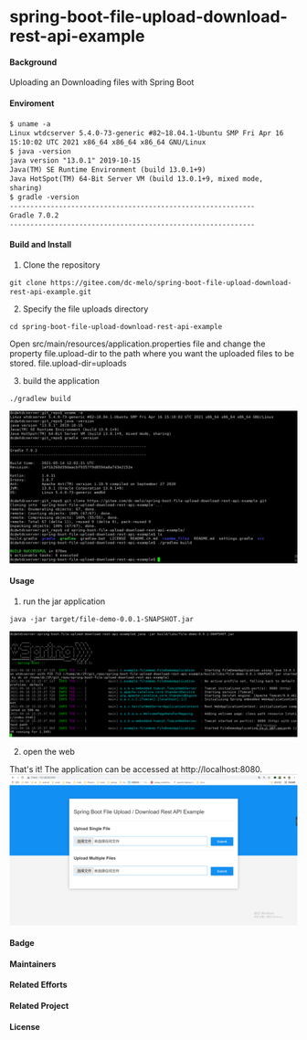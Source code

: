 
# spring-boot-file-upload-download-rest-api-example

#### Background
Uploading an Downloading files with Spring Boot

#### Enviroment
```
$ uname -a
Linux wtdcserver 5.4.0-73-generic #82~18.04.1-Ubuntu SMP Fri Apr 16 15:10:02 UTC 2021 x86_64 x86_64 x86_64 GNU/Linux
$ java -version
java version "13.0.1" 2019-10-15
Java(TM) SE Runtime Environment (build 13.0.1+9)
Java HotSpot(TM) 64-Bit Server VM (build 13.0.1+9, mixed mode, sharing)
$ gradle -version
------------------------------------------------------------
Gradle 7.0.2
------------------------------------------------------------
```

#### Build and Install
1. Clone the repository
```
git clone https://gitee.com/dc-melo/spring-boot-file-upload-download-rest-api-example.git

```
2. Specify the file uploads directory
```
cd spring-boot-file-upload-download-rest-api-example
```
Open src/main/resources/application.properties file and change the property file.upload-dir to the path where you want the uploaded files to be stored.
file.upload-dir=uploads

3. build the application 
```
./gradlew build
```
![spring_web_build](readme_files/spring_web_build.png)

#### Usage
1. run the jar application

```
java -jar target/file-demo-0.0.1-SNAPSHOT.jar
```
![spring_web_run](readme_files/spring_web_run.png)

2. open the web 

That's it! The application can be accessed at http://localhost:8080.
![spring_web_result](readme_files/spring_web_result.png)

#### Badge

#### Maintainers

#### Related Efforts

#### Related Project

#### License
